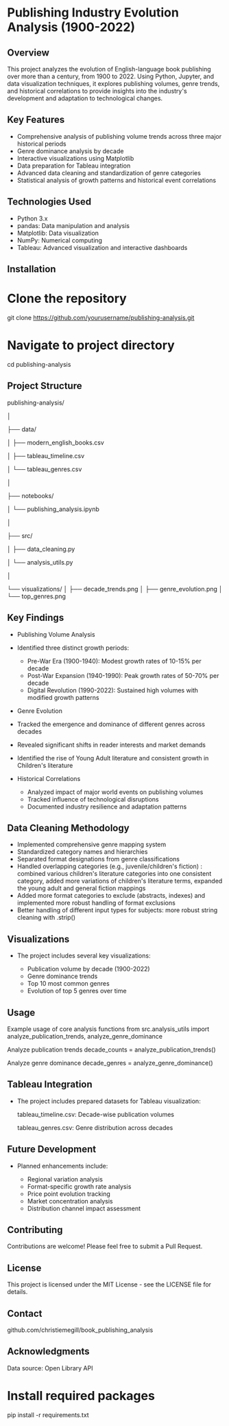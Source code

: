 # Publishing Industry Evolution Analysis (1900-2022)
## Overview
This project analyzes the evolution of English-language book publishing over more than a century, from 1900 to 2022. Using Python, Jupyter, and data visualization techniques, it explores publishing volumes, genre trends, and historical correlations to provide insights into the industry's development and adaptation to technological changes.

## Key Features
* Comprehensive analysis of publishing volume trends across three major historical periods
* Genre dominance analysis by decade
* Interactive visualizations using Matplotlib
* Data preparation for Tableau integration
* Advanced data cleaning and standardization of genre categories
* Statistical analysis of growth patterns and historical event correlations

## Technologies Used
* Python 3.x
* pandas: Data manipulation and analysis
* Matplotlib: Data visualization
* NumPy: Numerical computing
* Tableau: Advanced visualization and interactive dashboards
  
## Installation

# Clone the repository
git clone https://github.com/yourusername/publishing-analysis.git

# Navigate to project directory
cd publishing-analysis

## Project Structure
publishing-analysis/

│

├── data/

│   ├── modern_english_books.csv

│   ├── tableau_timeline.csv

│   └── tableau_genres.csv

│

├── notebooks/

│   └── publishing_analysis.ipynb

│

├── src/

│   ├── data_cleaning.py

│   └── analysis_utils.py

│

└── visualizations/
│
    ├── decade_trends.png
│ 
    ├── genre_evolution.png
│
    └── top_genres.png

## Key Findings
* Publishing Volume Analysis

* Identified three distinct growth periods:

  *  Pre-War Era (1900-1940): Modest growth rates of 10-15% per decade
  *  Post-War Expansion (1940-1990): Peak growth rates of 50-70% per decade
  *  Digital Revolution (1990-2022): Sustained high volumes with modified growth patterns

* Genre Evolution

 * Tracked the emergence and dominance of different genres across decades
 *  Revealed significant shifts in reader interests and market demands
 *  Identified the rise of Young Adult literature and consistent growth in Children's literature

* Historical Correlations

  * Analyzed impact of major world events on publishing volumes
  * Tracked influence of technological disruptions
  * Documented industry resilience and adaptation patterns

## Data Cleaning Methodology

* Implemented comprehensive genre mapping system
* Standardized category names and hierarchies
* Separated format designations from genre classifications
* Handled overlapping categories (e.g., juvenile/children's fiction) : combined various children's literature categories into one consistent category, added more variations of children's literature terms, expanded the young adult and general fiction mappings
* Added more format categories to exclude (abstracts, indexes) and implemented more robust handling of format exclusions
* Better handling of different input types for subjects: more robust string cleaning with .strip()


## Visualizations

* The project includes several key visualizations:

  *  Publication volume by decade (1900-2022)
  *  Genre dominance trends
  *  Top 10 most common genres
  *  Evolution of top 5 genres over time

## Usage
Example usage of core analysis functions
from src.analysis_utils import analyze_publication_trends, analyze_genre_dominance

Analyze publication trends
decade_counts = analyze_publication_trends()

Analyze genre dominance
decade_genres = analyze_genre_dominance()

## Tableau Integration

* The project includes prepared datasets for Tableau visualization:

  tableau_timeline.csv: Decade-wise publication volumes
  
  tableau_genres.csv: Genre distribution across decades

## Future Development

* Planned enhancements include:

  *  Regional variation analysis
  *  Format-specific growth rate analysis
  *  Price point evolution tracking
  *  Market concentration analysis
  *  Distribution channel impact assessment

## Contributing
Contributions are welcome! Please feel free to submit a Pull Request.

## License
 This project is licensed under the MIT License - see the LICENSE file for details.

## Contact
 github.com/christiemegill/book_publishing_analysis

## Acknowledgments
 Data source: Open Library API


# Install required packages
pip install -r requirements.txt

